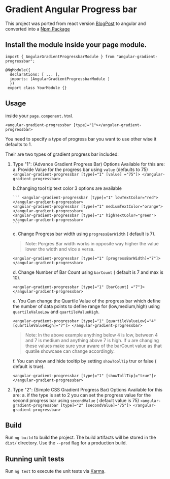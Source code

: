 # Gradient Angular Progress bar

This project was ported from react version [BlogPost](https://dev.to/raisaugat/how-to-show-progress-percentage-in-gradient-bar-2k61) to angular and converted into a [Npm Package](https://www.npmjs.com/package/angular-gradient-progressbar)

## Install the module inside your page module.

```
import { AngularGradientProgressbarModule } from "angular-gradient-progressbar";

@NgModule({
  declarations: [ ... ],
  imports: [AngularGradientProgressbarModule ]
  })
 export class YourModule {}
```

## Usage

inside your `page.component.html`

`<angular-gradient-progressbar [type]="1"></angular-gradient-progressbar>`

You need to specify a type of progress bar you want to use other wise it defaults to 1.

Their are two types of gradient progress bar included:

1.  Type "1": (Advance Gradient Progress Bar) Options Available for this are:
    a. Provide Value for the progress bar using `value` (defaults to 75)
    `<angular-gradient-progressbar [type]="1" [value] ="75"]> </angular-gradient-progressbar>`

    b.Changing tool tip text color 3 options are available

        ``` <angular-gradient-progressbar [type]="1" lowTextColor="red"> </angular-gradient-progressbar>
        <angular-gradient-progressbar [type]="1" mediumTextColor="orange"> </angular-gradient-progressbar>
        <angular-gradient-progressbar [type]="1" highTextColor="green"> </angular-gradient-progressbar>
        ```

    c. Change Progress bar width using `progressBarWidth` ( default is 7).

    > Note: Porgres Bar width works in opposite way higher the value lower the width and vice a versa.

    `<angular-gradient-progressbar [type]="1" [progressBarWidth]="7"]> </angular-gradient-progressbar>`

    d. Change Number of Bar Count using `barCount` ( default is 7 and max is 10).

    `<angular-gradient-progressbar [type]="1" [barCount] ="7"]> </angular-gradient-progressbar>`

    e. You Can change the Quartile Value of the progress bar which define the number of data points to define range for (low,medium,high) using `quartileValueLow` and `quartileValueHigh`.

    `<angular-gradient-progressbar [type]="1" [quartileValueLow]="4" [quartileValueHigh]="7"]> </angular-gradient-progressbar>`

    > Note: In the above example anything below 4 is low, between 4 and 7 is medium and anything above 7 is high. If u are changing these values make sure your aware of the barCount value as that quatile showcase can change accordingly.

    f. You can show and hide tooltip by setting `showToolTip` trur or false ( default is true).

    `<angular-gradient-progressbar [type]="1" [showTollTip]="true"]> </angular-gradient-progressbar>`

2.  Type "2": (Simple CSS Gradient Progress Bar) Options Available for this are:
    a. if the type is set to 2 you can set the progress value for the second progress bar using `secondValue` ( default value is 75)
    `<angular-gradient-progressbar [type]="2" [secondValue]="75"]> </angular-gradient-progressbar>`

## Build

Run `ng build` to build the project. The build artifacts will be stored in the `dist/` directory. Use the `--prod` flag for a production build.

## Running unit tests

Run `ng test` to execute the unit tests via [Karma](https://karma-runner.github.io).

